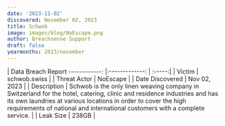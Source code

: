 ```yaml
---
date: '2023-11-02'
discovered: November 02, 2023
title: Schwob
image: images/blog/NoEscape.png
author: Breachsense Support
draft: false
yearmonths: 2023/november
---
```



| Data Breach Report
------------:     |:-------------:    | :-----:|
| Victim      | schwob.swiss      | 
| Threat Actor      | NoEscape      | 
| Date Discovered      | Nov 02, 2023      | 
| Description      | Schwob is the only linen weaving company in Switzerland for the hotel, catering, clinic and residence industries and has its own laundries at various locations in order to cover the high requirements of national and international customers with a complete service.      | 
| Leak Size      | 238GB      | 

